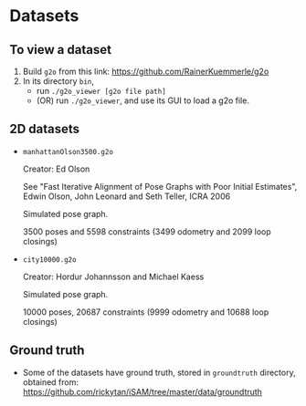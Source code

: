 # Datasets

## To view a dataset
1. Build `g2o` from this link: <https://github.com/RainerKuemmerle/g2o>
2. In its directory `bin`,
   - run `./g2o_viewer [g2o file path]`
   - (OR) run `./g2o_viewer`, and use its GUI to load a g2o file.

## 2D datasets
- `manhattanOlson3500.g2o`

  Creator: Ed Olson

  See "Fast Iterative Alignment of Pose Graphs with Poor Initial Estimates",
  Edwin Olson, John Leonard and Seth Teller, ICRA 2006

  Simulated pose graph.

  3500 poses and 5598 constraints (3499 odometry and 2099 loop closings)

- `city10000.g2o`

  Creator: Hordur Johannsson and Michael Kaess

  Simulated pose graph.

  10000 poses, 20687 constraints (9999 odometry and 10688 loop closings)

## Ground truth
- Some of the datasets have ground truth, stored in `groundtruth` directory, obtained from: <https://github.com/rickytan/iSAM/tree/master/data/groundtruth>